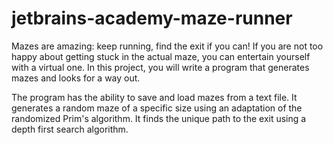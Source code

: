 # jetbrains-academy-maze-runner
Mazes are amazing: keep running, find the exit if you can! If you are not too happy about getting stuck in the actual maze, you can entertain yourself with a virtual one. 
In this project, you will write a program that generates mazes and looks for a way out.

The program has the ability to save and load mazes from a text file.
It generates a random maze of a specific size using an adaptation of the randomized Prim's algorithm.
It finds the unique path to the exit using a depth first search algorithm.
